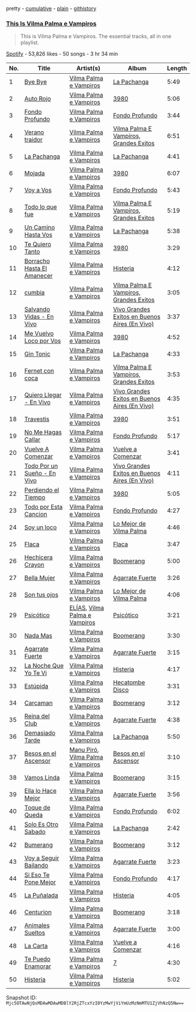 pretty - [cumulative](/playlists/cumulative/37i9dQZF1DZ06evO3uRjKu.md) - [plain](/playlists/plain/37i9dQZF1DZ06evO3uRjKu) - [githistory](https://github.githistory.xyz/mackorone/spotify-playlist-archive/blob/main/playlists/plain/37i9dQZF1DZ06evO3uRjKu)

### [This Is Vilma Palma e Vampiros](https://open.spotify.com/playlist/37i9dQZF1DZ06evO3uRjKu)

> This is Vilma Palma e Vampiros\. The essential tracks, all in one playlist.

[Spotify](https://open.spotify.com/user/spotify) - 53,826 likes - 50 songs - 3 hr 34 min

| No. | Title | Artist(s) | Album | Length |
|---|---|---|---|---|
| 1 | [Bye Bye](https://open.spotify.com/track/2FSYfKAApea3U42phhBOIc) | [Vilma Palma e Vampiros](https://open.spotify.com/artist/5VQCk9RiLwri99OgOT34kq) | [La Pachanga](https://open.spotify.com/album/6xEaCs71qwGCQJiotOycSr) | 5:49 |
| 2 | [Auto Rojo](https://open.spotify.com/track/5PSCWHpXi8I45NXURHyhBA) | [Vilma Palma e Vampiros](https://open.spotify.com/artist/5VQCk9RiLwri99OgOT34kq) | [3980](https://open.spotify.com/album/4tBbxwaTRObiwZL09V3A3W) | 5:06 |
| 3 | [Fondo Profundo](https://open.spotify.com/track/2g229Q3Relqxkj5CDnTjeE) | [Vilma Palma e Vampiros](https://open.spotify.com/artist/5VQCk9RiLwri99OgOT34kq) | [Fondo Profundo](https://open.spotify.com/album/5pWGHHRgwAoZqBL2zsm7OT) | 3:44 |
| 4 | [Verano traidor](https://open.spotify.com/track/54b9f1JmWzssvXIvBogR2u) | [Vilma Palma e Vampiros](https://open.spotify.com/artist/5VQCk9RiLwri99OgOT34kq) | [Vilma Palma E Vampiros, Grandes Exitos](https://open.spotify.com/album/0USi7PgdFidMaRIcsjmIy2) | 6:51 |
| 5 | [La Pachanga](https://open.spotify.com/track/1x6bkwDyWIOZNFY5blRSs1) | [Vilma Palma e Vampiros](https://open.spotify.com/artist/5VQCk9RiLwri99OgOT34kq) | [La Pachanga](https://open.spotify.com/album/6xEaCs71qwGCQJiotOycSr) | 4:41 |
| 6 | [Mojada](https://open.spotify.com/track/5N5sbaoN8UvXw8ngNR9iUk) | [Vilma Palma e Vampiros](https://open.spotify.com/artist/5VQCk9RiLwri99OgOT34kq) | [3980](https://open.spotify.com/album/4tBbxwaTRObiwZL09V3A3W) | 6:07 |
| 7 | [Voy a Vos](https://open.spotify.com/track/0aWGzetUTb4lJqy2m2nl1i) | [Vilma Palma e Vampiros](https://open.spotify.com/artist/5VQCk9RiLwri99OgOT34kq) | [Fondo Profundo](https://open.spotify.com/album/5pWGHHRgwAoZqBL2zsm7OT) | 5:43 |
| 8 | [Todo lo que fue](https://open.spotify.com/track/323QM9uKGd3QmvH5G2JaBE) | [Vilma Palma e Vampiros](https://open.spotify.com/artist/5VQCk9RiLwri99OgOT34kq) | [Vilma Palma E Vampiros, Grandes Exitos](https://open.spotify.com/album/0USi7PgdFidMaRIcsjmIy2) | 5:19 |
| 9 | [Un Camino Hasta Vos](https://open.spotify.com/track/5glk2ZR5FDNKWXWjb15om9) | [Vilma Palma e Vampiros](https://open.spotify.com/artist/5VQCk9RiLwri99OgOT34kq) | [La Pachanga](https://open.spotify.com/album/6xEaCs71qwGCQJiotOycSr) | 5:38 |
| 10 | [Te Quiero Tanto](https://open.spotify.com/track/3okNQ9w68odjhNWXk6SY1n) | [Vilma Palma e Vampiros](https://open.spotify.com/artist/5VQCk9RiLwri99OgOT34kq) | [3980](https://open.spotify.com/album/4tBbxwaTRObiwZL09V3A3W) | 3:29 |
| 11 | [Borracho Hasta El Amanecer](https://open.spotify.com/track/33Oy56bS8e8QvxIyLd0L2d) | [Vilma Palma e Vampiros](https://open.spotify.com/artist/5VQCk9RiLwri99OgOT34kq) | [Histeria](https://open.spotify.com/album/7J1w8Xh73iGF5SxiDmNZ6G) | 4:12 |
| 12 | [cumbia](https://open.spotify.com/track/5Quu2pIGvboHPYxJaqFXyE) | [Vilma Palma e Vampiros](https://open.spotify.com/artist/5VQCk9RiLwri99OgOT34kq) | [Vilma Palma E Vampiros, Grandes Exitos](https://open.spotify.com/album/0USi7PgdFidMaRIcsjmIy2) | 3:05 |
| 13 | [Salvando Vidas \- En Vivo](https://open.spotify.com/track/7LSJtOR7izWSEljRyLQb8n) | [Vilma Palma e Vampiros](https://open.spotify.com/artist/5VQCk9RiLwri99OgOT34kq) | [Vivo Grandes Exitos en Buenos Aires \(En Vivo\)](https://open.spotify.com/album/6q8m6YNaaxufhr012VZ4bi) | 3:37 |
| 14 | [Me Vuelvo Loco por Vos](https://open.spotify.com/track/0HXYqKxtdHB9HLhjwPozcF) | [Vilma Palma e Vampiros](https://open.spotify.com/artist/5VQCk9RiLwri99OgOT34kq) | [3980](https://open.spotify.com/album/4tBbxwaTRObiwZL09V3A3W) | 4:52 |
| 15 | [Gin Tonic](https://open.spotify.com/track/0FgZ5rpMveTUQjdozZ03HP) | [Vilma Palma e Vampiros](https://open.spotify.com/artist/5VQCk9RiLwri99OgOT34kq) | [La Pachanga](https://open.spotify.com/album/6xEaCs71qwGCQJiotOycSr) | 4:33 |
| 16 | [Fernet con coca](https://open.spotify.com/track/5MChIGdXC12NGktlS4YGgs) | [Vilma Palma e Vampiros](https://open.spotify.com/artist/5VQCk9RiLwri99OgOT34kq) | [Vilma Palma E Vampiros, Grandes Exitos](https://open.spotify.com/album/0USi7PgdFidMaRIcsjmIy2) | 3:53 |
| 17 | [Quiero Llegar \- En Vivo](https://open.spotify.com/track/3C9cFMfZZb2SUWiiZaX0Wd) | [Vilma Palma e Vampiros](https://open.spotify.com/artist/5VQCk9RiLwri99OgOT34kq) | [Vivo Grandes Exitos en Buenos Aires \(En Vivo\)](https://open.spotify.com/album/6q8m6YNaaxufhr012VZ4bi) | 4:35 |
| 18 | [Travestis](https://open.spotify.com/track/2OZPsTM3DylfeX7K8UWLSI) | [Vilma Palma e Vampiros](https://open.spotify.com/artist/5VQCk9RiLwri99OgOT34kq) | [3980](https://open.spotify.com/album/4tBbxwaTRObiwZL09V3A3W) | 3:51 |
| 19 | [No Me Hagas Callar](https://open.spotify.com/track/3ZjkflIADDBkA6jFm5WJBy) | [Vilma Palma e Vampiros](https://open.spotify.com/artist/5VQCk9RiLwri99OgOT34kq) | [Fondo Profundo](https://open.spotify.com/album/5pWGHHRgwAoZqBL2zsm7OT) | 5:17 |
| 20 | [Vuelve A Comenzar](https://open.spotify.com/track/7MrnizaZmYy9OPY6aAW12l) | [Vilma Palma e Vampiros](https://open.spotify.com/artist/5VQCk9RiLwri99OgOT34kq) | [Vuelve a Comenzar](https://open.spotify.com/album/3PB32BKUbvyyQ2WmhrAzad) | 3:41 |
| 21 | [Todo Por un Sueño \- En Vivo](https://open.spotify.com/track/1bRzDCtPEodKoVaqaOmDMR) | [Vilma Palma e Vampiros](https://open.spotify.com/artist/5VQCk9RiLwri99OgOT34kq) | [Vivo Grandes Exitos en Buenos Aires \(En Vivo\)](https://open.spotify.com/album/6q8m6YNaaxufhr012VZ4bi) | 4:11 |
| 22 | [Perdiendo el Tiempo](https://open.spotify.com/track/5Jf0hLSFRfZ3NTSD45hLuf) | [Vilma Palma e Vampiros](https://open.spotify.com/artist/5VQCk9RiLwri99OgOT34kq) | [3980](https://open.spotify.com/album/4tBbxwaTRObiwZL09V3A3W) | 5:05 |
| 23 | [Todo por Esta Cancion](https://open.spotify.com/track/583falna8SnSHTYDCMSVVx) | [Vilma Palma e Vampiros](https://open.spotify.com/artist/5VQCk9RiLwri99OgOT34kq) | [Fondo Profundo](https://open.spotify.com/album/5pWGHHRgwAoZqBL2zsm7OT) | 4:27 |
| 24 | [Soy un loco](https://open.spotify.com/track/5UmXB0hPoKr9JJOp5MttAx) | [Vilma Palma e Vampiros](https://open.spotify.com/artist/5VQCk9RiLwri99OgOT34kq) | [Lo Mejor de Vilma Palma](https://open.spotify.com/album/04ezQVYrGNcXyrBUl42NZi) | 4:46 |
| 25 | [Flaca](https://open.spotify.com/track/4nrnvLDI4Gi1vr7y9kGARa) | [Vilma Palma e Vampiros](https://open.spotify.com/artist/5VQCk9RiLwri99OgOT34kq) | [Flaca](https://open.spotify.com/album/7mVLJqjHL76zbPnk8a0DXd) | 3:47 |
| 26 | [Hechicera Crayon](https://open.spotify.com/track/0HE9ttmrZ1Ir01F82oBKh7) | [Vilma Palma e Vampiros](https://open.spotify.com/artist/5VQCk9RiLwri99OgOT34kq) | [Boomerang](https://open.spotify.com/album/7ceZgHQI7VWGueZkhjY8BD) | 5:00 |
| 27 | [Bella Mujer](https://open.spotify.com/track/5Vrc6YjRKhsR2Ee1bqKnNA) | [Vilma Palma e Vampiros](https://open.spotify.com/artist/5VQCk9RiLwri99OgOT34kq) | [Agarrate Fuerte](https://open.spotify.com/album/7z4q6L1G8IFwyavj5aKQr7) | 3:26 |
| 28 | [Son tus ojos](https://open.spotify.com/track/4I8H3JhKwTFTG8I3vzVkUy) | [Vilma Palma e Vampiros](https://open.spotify.com/artist/5VQCk9RiLwri99OgOT34kq) | [Lo Mejor de Vilma Palma](https://open.spotify.com/album/04ezQVYrGNcXyrBUl42NZi) | 4:06 |
| 29 | [Psicótico](https://open.spotify.com/track/6PuU2HHnLqiaUf1bKUMuHT) | [ELÍAS](https://open.spotify.com/artist/1OO4dbmG9Fvz897JRIWiys), [Vilma Palma e Vampiros](https://open.spotify.com/artist/5VQCk9RiLwri99OgOT34kq) | [Psicótico](https://open.spotify.com/album/5Nb3kbLr4Y6I7SX25Xwzkc) | 3:21 |
| 30 | [Nada Mas](https://open.spotify.com/track/5JthbTqrtjNapSS7L8Xep9) | [Vilma Palma e Vampiros](https://open.spotify.com/artist/5VQCk9RiLwri99OgOT34kq) | [Boomerang](https://open.spotify.com/album/7ceZgHQI7VWGueZkhjY8BD) | 3:30 |
| 31 | [Agarrate Fuerte](https://open.spotify.com/track/3lUBSiPCNkJGVmd9jG6T39) | [Vilma Palma e Vampiros](https://open.spotify.com/artist/5VQCk9RiLwri99OgOT34kq) | [Agarrate Fuerte](https://open.spotify.com/album/7z4q6L1G8IFwyavj5aKQr7) | 3:15 |
| 32 | [La Noche Que Yo Te Vi](https://open.spotify.com/track/6UwLuzW1kxFiBniDJbv3R9) | [Vilma Palma e Vampiros](https://open.spotify.com/artist/5VQCk9RiLwri99OgOT34kq) | [Histeria](https://open.spotify.com/album/7J1w8Xh73iGF5SxiDmNZ6G) | 4:17 |
| 33 | [Estúpida](https://open.spotify.com/track/6IiCJye3u6X8C83pR1WWLy) | [Vilma Palma e Vampiros](https://open.spotify.com/artist/5VQCk9RiLwri99OgOT34kq) | [Hecatombe Disco](https://open.spotify.com/album/2ZGCpjlSEH00JNwAPjY1o0) | 3:31 |
| 34 | [Carcaman](https://open.spotify.com/track/6T8pTk5m8wdoilKIIyDAyU) | [Vilma Palma e Vampiros](https://open.spotify.com/artist/5VQCk9RiLwri99OgOT34kq) | [Boomerang](https://open.spotify.com/album/7ceZgHQI7VWGueZkhjY8BD) | 3:12 |
| 35 | [Reina del Club](https://open.spotify.com/track/0MlWFjOxbBAHg9JuQNHZoH) | [Vilma Palma e Vampiros](https://open.spotify.com/artist/5VQCk9RiLwri99OgOT34kq) | [Agarrate Fuerte](https://open.spotify.com/album/7z4q6L1G8IFwyavj5aKQr7) | 4:38 |
| 36 | [Demasiado Tarde](https://open.spotify.com/track/5Oa1k1gOxhP018PPRw1Sys) | [Vilma Palma e Vampiros](https://open.spotify.com/artist/5VQCk9RiLwri99OgOT34kq) | [La Pachanga](https://open.spotify.com/album/6xEaCs71qwGCQJiotOycSr) | 5:50 |
| 37 | [Besos en el Ascensor](https://open.spotify.com/track/6VKNpxs7kYpDuynDozMj2a) | [Manu Piró](https://open.spotify.com/artist/1RfOn1jpPuM4THF3zHKrJA), [Vilma Palma e Vampiros](https://open.spotify.com/artist/5VQCk9RiLwri99OgOT34kq) | [Besos en el Ascensor](https://open.spotify.com/album/1YEs3YvLSfcVPXAaf7oo03) | 3:10 |
| 38 | [Vamos Linda](https://open.spotify.com/track/6Ik6K1CUVXRSYHeWLveSbA) | [Vilma Palma e Vampiros](https://open.spotify.com/artist/5VQCk9RiLwri99OgOT34kq) | [Boomerang](https://open.spotify.com/album/7ceZgHQI7VWGueZkhjY8BD) | 3:15 |
| 39 | [Ella lo Hace Mejor](https://open.spotify.com/track/4BcslhiC50eygxnmF5Dq2d) | [Vilma Palma e Vampiros](https://open.spotify.com/artist/5VQCk9RiLwri99OgOT34kq) | [Agarrate Fuerte](https://open.spotify.com/album/7z4q6L1G8IFwyavj5aKQr7) | 3:56 |
| 40 | [Toque de Queda](https://open.spotify.com/track/2k3SYulMPRrbKIMy1RQAZW) | [Vilma Palma e Vampiros](https://open.spotify.com/artist/5VQCk9RiLwri99OgOT34kq) | [Fondo Profundo](https://open.spotify.com/album/5pWGHHRgwAoZqBL2zsm7OT) | 6:02 |
| 41 | [Solo Es Otro Sabado](https://open.spotify.com/track/6ihRQHClQC49RuYNiTTbFH) | [Vilma Palma e Vampiros](https://open.spotify.com/artist/5VQCk9RiLwri99OgOT34kq) | [La Pachanga](https://open.spotify.com/album/6xEaCs71qwGCQJiotOycSr) | 2:42 |
| 42 | [Bumerang](https://open.spotify.com/track/5OAIDWC6OWeJFGS3KZPkLF) | [Vilma Palma e Vampiros](https://open.spotify.com/artist/5VQCk9RiLwri99OgOT34kq) | [Boomerang](https://open.spotify.com/album/7ceZgHQI7VWGueZkhjY8BD) | 3:12 |
| 43 | [Voy a Seguir Bailando](https://open.spotify.com/track/6fOAa742Fu17tI39hrtnDN) | [Vilma Palma e Vampiros](https://open.spotify.com/artist/5VQCk9RiLwri99OgOT34kq) | [Agarrate Fuerte](https://open.spotify.com/album/7z4q6L1G8IFwyavj5aKQr7) | 3:23 |
| 44 | [Si Eso Te Pone Mejor](https://open.spotify.com/track/1qVTpnGqccuRquqfGyvvBo) | [Vilma Palma e Vampiros](https://open.spotify.com/artist/5VQCk9RiLwri99OgOT34kq) | [Fondo Profundo](https://open.spotify.com/album/5pWGHHRgwAoZqBL2zsm7OT) | 4:17 |
| 45 | [La Puñalada](https://open.spotify.com/track/63ZtQzrp4WNK6uYggoza7K) | [Vilma Palma e Vampiros](https://open.spotify.com/artist/5VQCk9RiLwri99OgOT34kq) | [Histeria](https://open.spotify.com/album/7J1w8Xh73iGF5SxiDmNZ6G) | 4:05 |
| 46 | [Centurion](https://open.spotify.com/track/4CGt19vmFmyEKmWTnTXDcs) | [Vilma Palma e Vampiros](https://open.spotify.com/artist/5VQCk9RiLwri99OgOT34kq) | [Boomerang](https://open.spotify.com/album/7ceZgHQI7VWGueZkhjY8BD) | 3:18 |
| 47 | [Animales Sueltos](https://open.spotify.com/track/65uSLDV4MyXnumIlLGSauj) | [Vilma Palma e Vampiros](https://open.spotify.com/artist/5VQCk9RiLwri99OgOT34kq) | [Agarrate Fuerte](https://open.spotify.com/album/7z4q6L1G8IFwyavj5aKQr7) | 3:00 |
| 48 | [La Carta](https://open.spotify.com/track/7fWsCyuE2j5qAcBqcqaeZp) | [Vilma Palma e Vampiros](https://open.spotify.com/artist/5VQCk9RiLwri99OgOT34kq) | [Vuelve a Comenzar](https://open.spotify.com/album/3PB32BKUbvyyQ2WmhrAzad) | 4:16 |
| 49 | [Te Puedo Enamorar](https://open.spotify.com/track/4rUAnvTxSGwqDuj9SYBQIZ) | [Vilma Palma e Vampiros](https://open.spotify.com/artist/5VQCk9RiLwri99OgOT34kq) | [7](https://open.spotify.com/album/6lJ7uJF8ILH5zqMx3NuPFA) | 4:30 |
| 50 | [Histeria](https://open.spotify.com/track/0nRGbWXmLv56lPsR3dtB3y) | [Vilma Palma e Vampiros](https://open.spotify.com/artist/5VQCk9RiLwri99OgOT34kq) | [Histeria](https://open.spotify.com/album/7J1w8Xh73iGF5SxiDmNZ6G) | 5:02 |

Snapshot ID: `Mjc5OTAwNjQsMDAwMDAwMDBlY2RjZTcxYzI0YzMwYjViYmUzMzNmMTU1ZjVhNzQ5Nw==`
